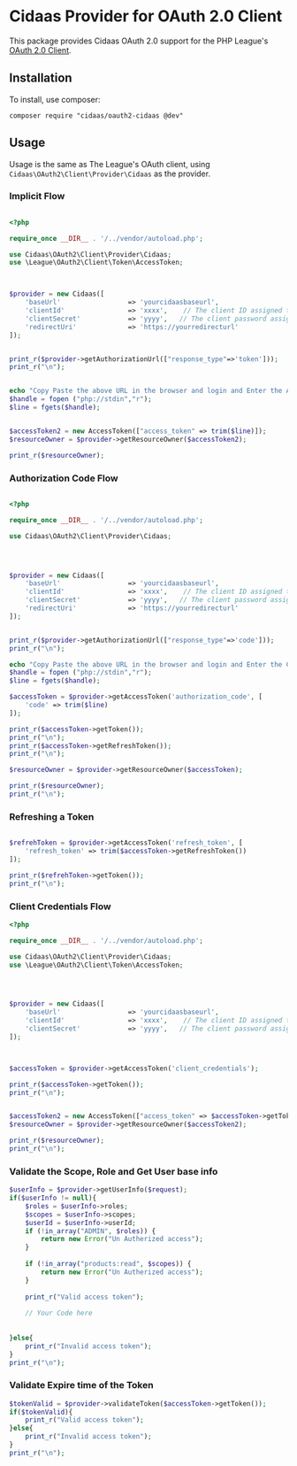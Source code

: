 # Cidaas Provider for OAuth 2.0 Client


This package provides Cidaas OAuth 2.0 support for the PHP League's [OAuth 2.0 Client](https://github.com/thephpleague/oauth2-client).

## Installation

To install, use composer:

```
composer require "cidaas/oauth2-cidaas @dev"
```

## Usage

Usage is the same as The League's OAuth client, using `Cidaas\OAuth2\Client\Provider\Cidaas` as the provider.


### Implicit Flow

```php

<?php

require_once __DIR__ . '/../vendor/autoload.php';

use Cidaas\OAuth2\Client\Provider\Cidaas;
use \League\OAuth2\Client\Token\AccessToken;



$provider = new Cidaas([
    'baseUrl'                 => 'yourcidaasbaseurl',
    'clientId'                => 'xxxx',    // The client ID assigned to you by the provider
    'clientSecret'            => 'yyyy',   // The client password assigned to you by the provider
    'redirectUri'             => 'https://yourredirecturl'
]);


print_r($provider->getAuthorizationUrl(["response_type"=>'token']));
print_r("\n");


echo "Copy Paste the above URL in the browser and login and Enter the Access Token : ";
$handle = fopen ("php://stdin","r");
$line = fgets($handle);


$accessToken2 = new AccessToken(["access_token" => trim($line)]);
$resourceOwner = $provider->getResourceOwner($accessToken2);

print_r($resourceOwner);

```



### Authorization Code Flow

```php

<?php

require_once __DIR__ . '/../vendor/autoload.php';

use Cidaas\OAuth2\Client\Provider\Cidaas;




$provider = new Cidaas([
    'baseUrl'                 => 'yourcidaasbaseurl',
    'clientId'                => 'xxxx',    // The client ID assigned to you by the provider
    'clientSecret'            => 'yyyy',   // The client password assigned to you by the provider
    'redirectUri'             => 'https://yourredirecturl'
]);


print_r($provider->getAuthorizationUrl(["response_type"=>'code']));
print_r("\n");

echo "Copy Paste the above URL in the browser and login and Enter the Code : ";
$handle = fopen ("php://stdin","r");
$line = fgets($handle);

$accessToken = $provider->getAccessToken('authorization_code', [
    'code' => trim($line)
]);

print_r($accessToken->getToken());
print_r("\n");
print_r($accessToken->getRefreshToken());
print_r("\n");

$resourceOwner = $provider->getResourceOwner($accessToken);

print_r($resourceOwner);
print_r("\n");


```

### Refreshing a Token

```php

$refrehToken = $provider->getAccessToken('refresh_token', [
    'refresh_token' => trim($accessToken->getRefreshToken())
]);

print_r($refrehToken->getToken());
print_r("\n");

```

### Client Credentials Flow

```php
<?php

require_once __DIR__ . '/../vendor/autoload.php';

use Cidaas\OAuth2\Client\Provider\Cidaas;
use \League\OAuth2\Client\Token\AccessToken;




$provider = new Cidaas([
    'baseUrl'                 => 'yourcidaasbaseurl',
    'clientId'                => 'xxxx',    // The client ID assigned to you by the provider
    'clientSecret'            => 'yyyy',   // The client password assigned to you by the provider
]);



$accessToken = $provider->getAccessToken('client_credentials');

print_r($accessToken->getToken());
print_r("\n");


$accessToken2 = new AccessToken(["access_token" => $accessToken->getToken()]);
$resourceOwner = $provider->getResourceOwner($accessToken2);

print_r($resourceOwner);
print_r("\n");
```


### Validate the Scope, Role and Get User base info


```php
$userInfo = $provider->getUserInfo($request);
if($userInfo != null){
    $roles = $userInfo->roles;
    $scopes = $userInfo->scopes;
    $userId = $userInfo->userId;
    if (!in_array("ADMIN", $roles)) {
        return new Error("Un Autherized access");
    }
    
    if (!in_array("products:read", $scopes)) {
        return new Error("Un Autherized access");
    }
  
    print_r("Valid access token");
    
    // Your Code here
    
    
}else{
    print_r("Invalid access token");
}
print_r("\n");
```




### Validate Expire time of the Token 


```php
$tokenValid = $provider->validateToken($accessToken->getToken());
if($tokenValid){
    print_r("Valid access token");
}else{
    print_r("Invalid access token");
}
print_r("\n");
```




